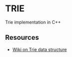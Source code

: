 # TRIE 
Trie implementation in C++

## Resources 
- [Wiki on Trie data structure](https://en.wikipedia.org/wiki/Trie)
